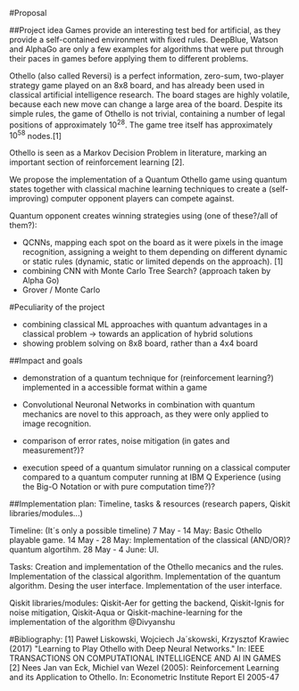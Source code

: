 #Proposal

##Project idea
Games provide an interesting test bed for artificial, as they provide a self-contained environment with fixed rules. DeepBlue, Watson and AlphaGo are only a few examples for algorithms that were put through their paces in games before applying them to different problems.

Othello (also called Reversi) is a perfect information, zero-sum, two-player strategy game played on an 8x8 board, and has already been used in classical artificial intelligence research. The board stages are highly volatile, because each new move can change a large area of the board. Despite its simple rules, the game of Othello is not trivial, containing a number of legal positions of approximately $10^28$. The game tree itself has approximately $10^58$ nodes.[1]

Othello is seen as a Markov Decision Problem in literature, marking an important section of reinforcement learning [2].

We propose the implementation of a Quantum Othello game using quantum states together with classical machine learning techniques to create a (self-improving) computer opponent players can compete against.

Quantum opponent creates winning strategies using (one of these?/all of them?):
- QCNNs, mapping each spot on the board as it were pixels in the image recognition, assigning a weight to them depending on different dynamic or static rules (dynamic, static or limited depends on the approach). [1]
- combining CNN with Monte Carlo Tree Search? (approach taken by Alpha Go)
- Grover / Monte Carlo


#Peculiarity of the project
- combining classical ML approaches with quantum advantages in a classical problem -> towards an application of hybrid solutions
- showing problem solving on 8x8 board, rather than a 4x4 board


##Impact and goals

- demonstration of a quantum technique for (reinforcement learning?) implemented in a accessible format within a game

- Convolutional Neuronal Networks in combination with quantum mechanics are novel to this approach, as they were only applied to image recognition.

- comparison of error rates, noise mitigation (in gates and measurement?)?
- execution speed of a quantum simulator running on a classical computer compared to a quantum computer running at IBM Q Experience (using the Big-O Notation or with pure computation time?)?


##Implementation plan: Timeline, tasks & resources (research papers, Qiskit libraries/modules...)

Timeline:
(It´s only a possible timeline)
7 May  - 14 May: Basic Othello playable game. 
14 May - 28 May: Implementation of the classical (AND/OR)? quantum algortihm. 
28 May - 4 June: UI.

Tasks:
Creation and implementation of the Othello mecanics and the rules.
Implementation of the classical algorithm.
Implementation of the quantum algorithm.
Desing the user interface.
Implementation of the user interface.

Qiskit libraries/modules: Qiskit-Aer for getting the backend, Qiskit-Ignis for noise mitigation, Qiskit-Aqua or Qiskit-machine-learning for the implementation of the algorithm @Divyanshu



#Bibliography:
[1] Paweł Liskowski, Wojciech Ja´skowski, Krzysztof Krawiec (2017) "Learning to Play Othello with Deep Neural
Networks." In: IEEE TRANSACTIONS ON COMPUTATIONAL INTELLIGENCE AND AI IN GAMES
[2] Nees Jan van Eck, Michiel van Wezel (2005): Reinforcement Learning and its Application to Othello. In: Econometric Institute Report EI 2005-47
